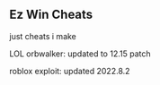 ## Ez Win Cheats

just cheats i make

LOL orbwalker:
  updated to 12.15 patch
  
roblox exploit:
  updated 2022.8.2
